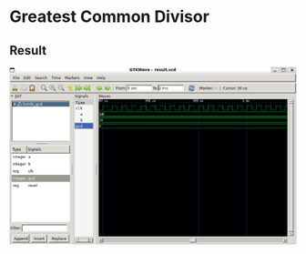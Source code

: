 <h1>Greatest Common Divisor</h1>
<h2>Result</h2>
<img src="./GCD.png" alt="greatest common divisor using vhdl." />
